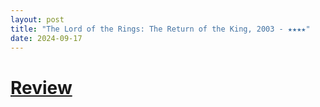 ```yaml
---
layout: post
title: "The Lord of the Rings: The Return of the King, 2003 - ★★★★"
date: 2024-09-17
---
```


# [Review](https://letterboxd.com/pavlesap/film/the-lord-of-the-rings-the-return-of-the-king/1/)

